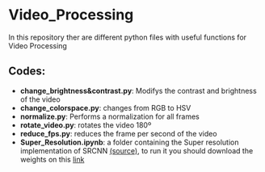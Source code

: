 # Video_Processing
In this repository ther are different python files with useful functions for Video Processing

## Codes:
- **change_brightness&contrast.py**: Modifys the contrast and brightness of the video
- **change_colorspace.py**: changes from RGB to HSV
- **normalize.py**: Performs a normalization for all frames
- **rotate_video.py**: rotates the video 180º
- **reduce_fps.py**: reduces the frame per second of the video
- **Super_Resolution.ipynb**: a folder containing the Super resolution implementation of SRCNN [(source)](https://shritesh99.github.io/Image_Super_Resolution/), to run it you should download the weights on this [link](https://github.com/MarkPrecursor/SRCNN-keras/blob/master/3051crop_weight_200.h5)
